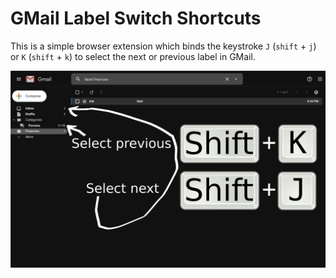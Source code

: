 # GMail Label Switch Shortcuts

This is a simple browser extension which binds the keystroke `J`
(`shift` + `j`) or `K` (`shift` + `k`) to select the next or previous
label in GMail.

<!--
Along with this repository, it is also available from the following:

* [ Extension for Google Chrome
    ![Chrome Users](https://img.shields.io/chrome-web-store/users/dicajcdhaiakibijhofldipaiaiaiefj.svg)
    ![Chrome Rating](https://img.shields.io/chrome-web-store/rating/dicajcdhaiakibijhofldipaiaiaiefj.svg)
  ](https://chrome.google.com/webstore/detail/gmail-label-switch-shortcuts/dicajcdhaiakibijhofldipaiaiaiefj)

* [ Extension for Mozilla Firefox
    ![Firefox Users](https://img.shields.io/amo/users/gmail-label-switch-shortcuts.svg)
    ![Firefox Rating](https://img.shields.io/amo/rating/gmail-label-switch-shortcuts.svg)
  ](https://addons.mozilla.org/en-US/firefox/addon/gmail-label-switch-shortcuts/)
-->

![explanatory screenshot](./etc/screenshot.png)
